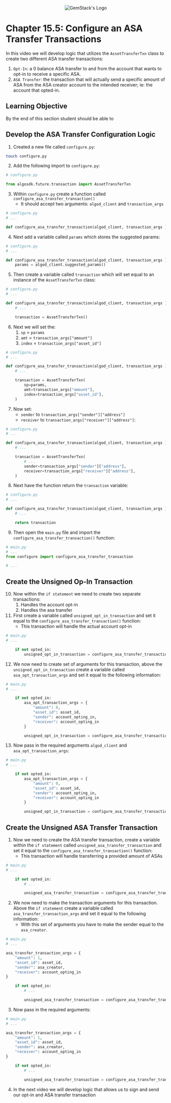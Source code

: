 <p align="center">
  <img
  src="https://camo.githubusercontent.com/e4ac909b3da508a9e5f8f5276359dd0d8a484a30dc58daf2b29755d87aa09b57/68747470733a2f2f67656d737461636b2e696f2f7374617469632f31626135356364376237663639393165633965646262386331343332323533342f30656261302f6c6f676f5f7072696d6172795f737461636b65642e61766966"
  alt="GemStack's Logo"
  />
</p>

# Chapter 15.5: Configure an ASA Transfer Transactions

In this video we will develop logic that utilizes the `AssetTransferTxn` class to create two different ASA transfer transactions:
1. `Opt-In`: a 0 balance ASA transfer to and from the account that wants to opt-in to receive a specific ASA.
2. `ASA Transfer`: the transaction that will actually send a specific amount of ASA from the ASA creator account to the intended receiver; ie: the account that opted-in.

## Learning Objective

By the end of this section student should be able to

## Develop the ASA Transfer Configuration Logic
1. Created a new file called `configure.py`:
```sh
touch configure.py
```
2. Add the following import to `configure.py`:
```python
# configure.py

from algosdk.future.transaction import AssetTransferTxn
```
3. Within `configure.py` create a function called `configure_asa_transfer_transaction()`
   * It should accept two arguments: `algod_client` and `transaction_args`
```python
# configure.py
# ...

def configure_asa_transfer_transaction(algod_client, transaction_args ):
```
4. Next add a variable called `params` which stores the suggested params:
```python
# configure.py
# ...

def configure_asa_transfer_transaction(algod_client, transaction_args ):
    params = algod_client.suggested_params()
```
5. Then create a variable called `transaction` which will set equal to an instance of the `AssetTransferTxn` class:
```python
# configure.py
# ...

def configure_asa_transfer_transaction(algod_client, transaction_args ):
    # ...

    transaction = AssetTransferTxn()
```
6. Next we will set the:
   1. `sp` = `params`
   2. `amt` = `transaction_args["amount"]`
   3. `index` = `transaction_args["asset_id"]`
```python
# configure.py
# ...

def configure_asa_transfer_transaction(algod_client, transaction_args ):
    # ...

    transaction = AssetTransferTxn(
        sp=params,
        amt=transaction_args["amount"],
        index=transaction_args["asset_id"],
    )
```
7. Now set:
   * `sender` to `transaction_args["sender"]["address"]`
   * `receiver` to `transaction_args["receiver"]["address"]`:
```python
# configure.py
# ...

def configure_asa_transfer_transaction(algod_client, transaction_args ):
    # ...

    transaction = AssetTransferTxn(
        # ...
        sender=transaction_args["sender"]["address"],
        receiver=transaction_args["receiver"]["address"],
    )
```
8.  Next have the function return the `transaction` variable:
```python
# configure.py
# ...

def configure_asa_transfer_transaction(algod_client, transaction_args ):
    # ...

    return transaction
```
9. Then open the `main.py` file and import the `configure_asa_transfer_transaction()` function:
```python
# main.py
# ...
from configure import configure_asa_transfer_transaction

# ...
```
## Create the Unsigned Op-In Transaction

10. Now within the `if statement` we need to create two separate transactions:
    1. Handles the account opt-in
    2. Handles the asa transfer
11. First create a variable called `unsigned_opt_in_transaction` and set it equal to the `configure_asa_transfer_transaction()` function:
    *  This transaction will handle the actual account opt-in
```python
# main.py
# ...

    if not opted_in:
        unsigned_opt_in_transaction = configure_asa_transfer_transaction()
```
12. We now need to create set of arguments for this transaction, above the `unsigned_opt_in_transaction` create a variable called `asa_opt_transaction_args` and set it equal to the following information:
```python
# main.py
# ...

    if not opted_in:
        asa_opt_transaction_args = {
            "amount": 0,
            "asset_id": asset_id,
            "sender": account_opting_in,
            "receiver": account_opting_in
        }

        unsigned_opt_in_transaction = configure_asa_transfer_transaction()
```
13. Now pass in the required arguments `algod_client` and `asa_opt_transaction_args`:
```python
# main.py
# ...

    if not opted_in:
        asa_opt_transaction_args = {
            "amount": 0,
            "asset_id": asset_id,
            "sender": account_opting_in,
            "receiver": account_opting_in
        }

        unsigned_opt_in_transaction = configure_asa_transfer_transaction(algod_client, asa_opt_transaction_args)
```

## Create the Unsigned ASA Transfer Transaction

1. Now we need to create the ASA transfer transaction, create a variable within the `if statement` called `unsigned_asa_transfer_transaction` and set it equal to the `configure_asa_transfer_transaction()` function:
   * This transaction will handle transferring a provided amount of ASAs
```python
# main.py
# ...

    if not opted_in:
        # ...

        unsigned_asa_transfer_transaction = configure_asa_transfer_transaction()
```
2. We now need to make the transaction arguments for this transaction. Above the `if statement` create a variable called `asa_transfer_transaction_args` and set it equal to the following information:
   * With this set of arguments you have to make the sender equal to the `asa_creator`.
```python
# main.py
# ...

asa_transfer_transaction_args = {
    "amount": 1,
    "asset_id": asset_id,
    "sender": asa_creator,
    "receiver": account_opting_in
}

    if not opted_in:
        # ...

        unsigned_asa_transfer_transaction = configure_asa_transfer_transaction()
```
3. Now pass in the required arguments:
```python
# main.py
# ...

asa_transfer_transaction_args = {
    "amount": 1,
    "asset_id": asset_id,
    "sender": asa_creator,
    "receiver": account_opting_in
}

    if not opted_in:
        # ...

        unsigned_asa_transfer_transaction = configure_asa_transfer_transaction(algod_client,asa_transfer_transaction_args)
```
4. In the next video we will develop logic that allows us to sign and send our opt-in and ASA transfer transaction